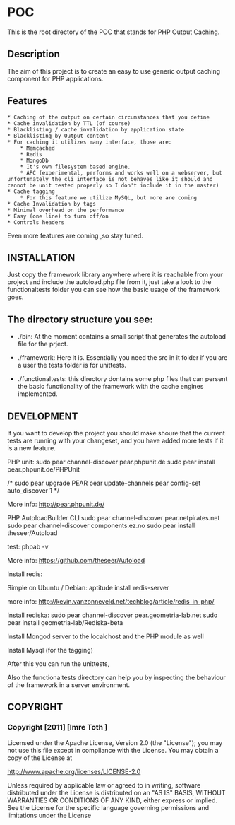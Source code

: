 # POC
This is the root directory of the
POC that stands for PHP Output Caching.


## Description

The aim of this project is to create an easy to use generic output caching component for  PHP applications.

## Features

    * Caching of the output on certain circumstances that you define
    * Cache invalidation by TTL (of course)
    * Blacklisting / cache invalidation by application state
    * Blacklisting by Output content
    * For caching it utilizes many interface, those are:
        * Memcached
        * Redis
        * MongoDb
        * It's own filesystem based engine.
        * APC (experimental, performs and works well on a webserver, but unfortunately the cli interface is not behaves like it should and cannot be unit tested properly so I don't include it in the master)
    * Cache tagging
        * For this feature we utilize MySQL, but more are coming
    * Cache Invalidation by tags
    * Minimal overhead on the performance
    * Easy (one line) to turn off/on
    * Controls headers

Even more features are coming ,so stay tuned.

## INSTALLATION

Just copy the framework library anywhere where it is reachable from your project and include the autoload.php file from it, just take a look to the functionaltests folder you can see how the basic usage of the framework goes.

## The directory structure you see:

* ./bin: At the moment contains a small script that generates the autoload file for the prject.
* ./framework: Here it is. Essentially you need the src in it folder if you are a user the tests folder is for unittests.

* ./functionaltests: this directory dontains some php files that can persent the basic functionality of the framework with the cache engines implemented.


## DEVELOPMENT

If you want to develop the project you should make shoure that the current tests are running with your changeset, and you have added more tests if it is a new feature.

PHP unit:
sudo pear channel-discover pear.phpunit.de
sudo pear install pear.phpunit.de/PHPUnit

/*
sudo pear upgrade PEAR
pear update-channels
pear config-set auto_discover 1
*/

More info:
http://pear.phpunit.de/


PHP AutoloadBuilder CLI
sudo pear channel-discover pear.netpirates.net
sudo pear channel-discover components.ez.no
sudo pear install theseer/Autoload

test:
phpab -v

More info:
https://github.com/theseer/Autoload


Install redis:

Simple on Ubuntu / Debian:
aptitude install redis-server

more info:
http://kevin.vanzonneveld.net/techblog/article/redis_in_php/


Install rediska:
sudo pear channel-discover pear.geometria-lab.net
sudo pear install geometria-lab/Rediska-beta

Install Mongod server to the localchost and the PHP module as well

Install Mysql (for the tagging)

After this you can run the unittests,

Also the functionaltests directory can help you by inspecting the behaviour of the framework in a server environment.

## COPYRIGHT ##

### Copyright [2011] [Imre Toth <tothimre at gmail>] ###

Licensed under the Apache License, Version 2.0 (the "License");
you may not use this file except in compliance with the License.
You may obtain a copy of the License at

 http://www.apache.org/licenses/LICENSE-2.0

Unless required by applicable law or agreed to in writing, software
distributed under the License is distributed on an "AS IS" BASIS,
WITHOUT WARRANTIES OR CONDITIONS OF ANY KIND, either express or implied.
See the License for the specific language governing permissions and
limitations under the License
